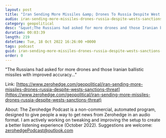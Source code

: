 ```yaml
---
layout: post
title: "Iran Sending More Missiles &amp; Drones To Russia Despite West's Sanctions Threat"
audio: iran-sending-more-missiles-drones-russia-despite-wests-sanctions-threat-0
category: geopolitical
desc: "&quot;The Russians had asked for more drones and those Iranian ballistic missiles with improved accuracy...&quot;"
duration: 00:03:39
length: 219
datetime: Tue, 18 Oct 2022 16:26:00 +0000
tags: podcast
guid: iran-sending-more-missiles-drones-russia-despite-wests-sanctions-threat-0
order: 0
---
```

&quot;The Russians had asked for more drones and those Iranian ballistic missiles with improved accuracy...&quot;

Link: [https://www.zerohedge.com/geopolitical/iran-sending-more-missiles-drones-russia-despite-wests-sanctions-threat](https://www.zerohedge.com/geopolitical/iran-sending-more-missiles-drones-russia-despite-wests-sanctions-threat)

About: The Zerohedge Podcast is a non-commercial, automated program, designed to give people a way to get news from Zerohedge in an audio format.  I am actively working on tweaking and improving the setup to create a better listening experience (October 2022).  Suggestions are welcome: [zerohedgePodcast@outlook.com](mailto:zerohedgePodcast@outlook.com)